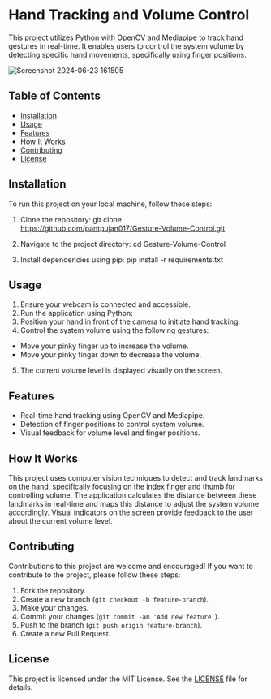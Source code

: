 # Hand Tracking and Volume Control

This project utilizes Python with OpenCV and Mediapipe to track hand gestures in real-time. It enables users to control the system volume by detecting specific hand movements, specifically using finger positions.

![Screenshot 2024-06-23 161505](https://github.com/pantpujan017/Gesture-Volume-Control/assets/173246130/5abe783b-c180-4ebd-9437-4e88b2f4b1da)

## Table of Contents

- [Installation](#installation)
- [Usage](#usage)
- [Features](#features)
- [How It Works](#how-it-works)
- [Contributing](#contributing)
- [License](#license)

## Installation

To run this project on your local machine, follow these steps:

1. Clone the repository:
git clone https://github.com/pantpujan017/Gesture-Volume-Control.git

2. Navigate to the project directory:
cd Gesture-Volume-Control

3. Install dependencies using pip:
pip install -r requirements.txt


## Usage

1. Ensure your webcam is connected and accessible.
2. Run the application using Python:
3. Position your hand in front of the camera to initiate hand tracking.
4. Control the system volume using the following gestures:
- Move your pinky finger up to increase the volume.
- Move your pinky finger down to decrease the volume.
5. The current volume level is displayed visually on the screen.

## Features

- Real-time hand tracking using OpenCV and Mediapipe.
- Detection of finger positions to control system volume.
- Visual feedback for volume level and finger positions.

## How It Works

This project uses computer vision techniques to detect and track landmarks on the hand, specifically focusing on the index finger and thumb for controlling volume. The application calculates the distance between these landmarks in real-time and maps this distance to adjust the system volume accordingly. Visual indicators on the screen provide feedback to the user about the current volume level.

## Contributing

Contributions to this project are welcome and encouraged! If you want to contribute to the project, please follow these steps:

1. Fork the repository.
2. Create a new branch (`git checkout -b feature-branch`).
3. Make your changes.
4. Commit your changes (`git commit -am 'Add new feature'`).
5. Push to the branch (`git push origin feature-branch`).
6. Create a new Pull Request.

## License

This project is licensed under the MIT License. See the [LICENSE](LICENSE) file for details.



